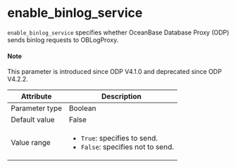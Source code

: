 # enable_binlog_service

`enable_binlog_service` specifies whether OceanBase Database Proxy (ODP) sends binlog requests to OBLogProxy.

<main id="notice" type='explain'>
  <h4>Note</h4>
  <p>This parameter is introduced since ODP V4.1.0 and deprecated since ODP V4.2.2. </p>
</main>

| Attribute | Description |
|----------|---------|
| Parameter type | Boolean |
| Default value | False |
| Value range | <ul><li>`True`: specifies to send.</li><li>`False`: specifies not to send.</li></ul> |
